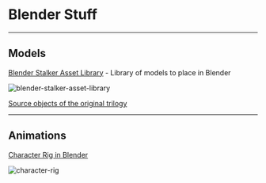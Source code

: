 # Blender Stuff

___

## Models

[Blender Stalker Asset Library](https://drive.google.com/file/d/1nrs1Po0lfQ1_ddtzTjDdomlIo4GjbwL4/view) - Library of models to place in Blender

![blender-stalker-asset-library](resources-images/BlenderStalkerAssetLibrary.png)

[Source objects of the original trilogy](https://rutracker.org/forum/viewtopic.php?t=4008371)

___

## Animations

[Character Rig in Blender](https://drive.google.com/file/d/1sh5Ps6SxGDHns56tBaGsqs9Sv78s5bPT/view?usp=sharing)

![character-rig](resources-images/character_rig.png)

